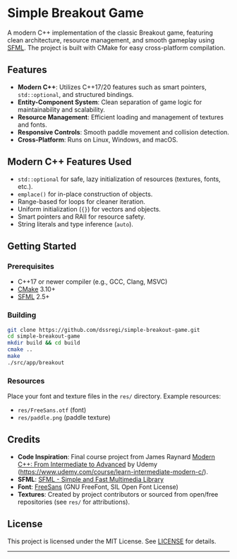 # Simple Breakout Game

A modern C++ implementation of the classic Breakout game, featuring clean architecture, resource management, and smooth gameplay using [SFML](https://www.sfml-dev.org/). The project is built with CMake for easy cross-platform compilation.

## Features

- **Modern C++**: Utilizes C++17/20 features such as smart pointers, `std::optional`, and structured bindings.
- **Entity-Component System**: Clean separation of game logic for maintainability and scalability.
- **Resource Management**: Efficient loading and management of textures and fonts.
- **Responsive Controls**: Smooth paddle movement and collision detection.
- **Cross-Platform**: Runs on Linux, Windows, and macOS.

## Modern C++ Features Used

- `std::optional` for safe, lazy initialization of resources (textures, fonts, etc.).
- `emplace()` for in-place construction of objects.
- Range-based for loops for cleaner iteration.
- Uniform initialization (`{}`) for vectors and objects.
- Smart pointers and RAII for resource safety.
- String literals and type inference (`auto`).

## Getting Started

### Prerequisites

- C++17 or newer compiler (e.g., GCC, Clang, MSVC)
- [CMake](https://cmake.org/) 3.10+
- [SFML](https://www.sfml-dev.org/) 2.5+

### Building

```bash
git clone https://github.com/dssregi/simple-breakout-game.git
cd simple-breakout-game
mkdir build && cd build
cmake ..
make
./src/app/breakout
```

### Resources

Place your font and texture files in the `res/` directory. Example resources:
- `res/FreeSans.otf` (font)
- `res/paddle.png` (paddle texture)

## Credits

- **Code Inspiration**: Final course project from James Raynard [Modern C++: From Intermediate to Advanced](https://github.com/JamesRaynard/Learn-Modern-Advanced-Cpp) by Udemy (https://www.udemy.com/course/learn-intermediate-modern-c/).
- **SFML**: [SFML - Simple and Fast Multimedia Library](https://www.sfml-dev.org/)
- **Font**: [FreeSans](https://www.gnu.org/software/freefont/) (GNU FreeFont, SIL Open Font License)
- **Textures**: Created by project contributors or sourced from open/free repositories (see `res/` for attributions).


## License

This project is licensed under the MIT License. See [LICENSE](LICENSE) for details.

---

